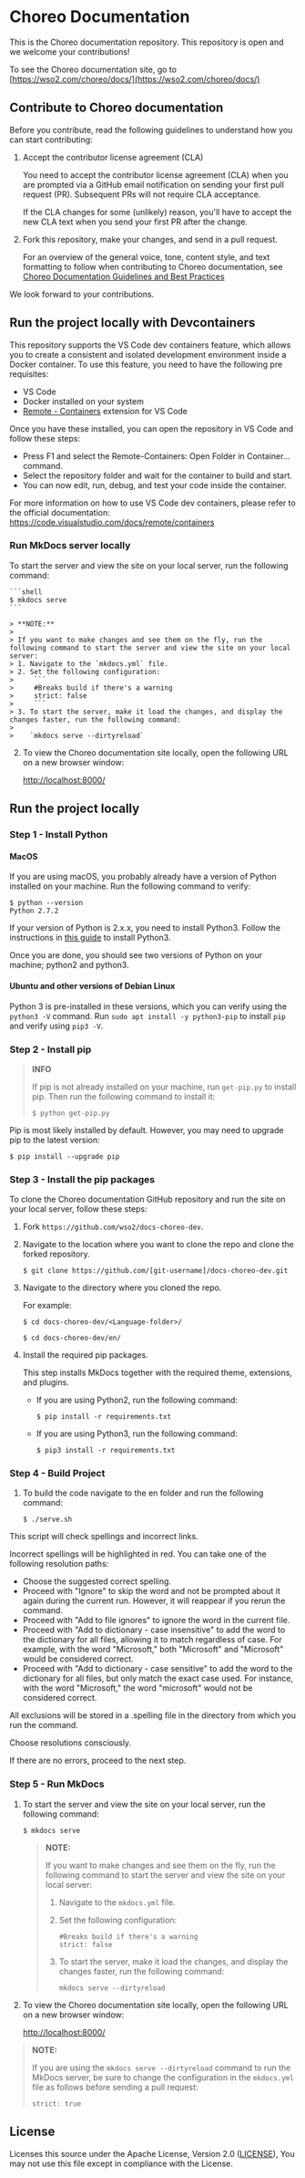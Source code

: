 # Choreo Documentation

This is the Choreo documentation repository. This repository is open and we welcome your contributions!

To see the Choreo documentation site, go to [https://wso2.com/choreo/docs/](https://wso2.com/choreo/docs/)

## Contribute to Choreo documentation

Before you contribute, read the following guidelines to understand how you can start contributing:

1. Accept the contributor license agreement (CLA)

    You need to accept the contributor license agreement (CLA) when you are prompted via a GitHub email notification on sending your first pull request (PR). Subsequent PRs will not require CLA acceptance.

    If the CLA changes for some (unlikely) reason, you'll have to accept the new CLA text when you send your first PR after the change.

2. Fork this repository, make your changes, and send in a pull request.

   For an overview of the general voice, tone, content style, and text formatting to follow when contributing to Choreo documentation, see [Choreo Documentation Guidelines and Best Practices](https://github.com/wso2/docs-choreo-dev/wiki/Choreo-Documentation-Guidelines-and-Best-Practices)

We look forward to your contributions.

## Run the project locally with Devcontainers

This repository supports the VS Code dev containers feature, which allows you to create a consistent and isolated development environment inside a Docker container. To use this feature, you need to have the following pre requisites:

- VS Code
- Docker installed on your system
- [Remote - Containers](https://marketplace.visualstudio.com/items?itemName=ms-vscode-remote.remote-containers) extension for VS Code

Once you have these installed, you can open the repository in VS Code and follow these steps:

- Press F1 and select the Remote-Containers: Open Folder in Container... command.
- Select the repository folder and wait for the container to build and start.
- You can now edit, run, debug, and test your code inside the container.

For more information on how to use VS Code dev containers, please refer to the official documentation: https://code.visualstudio.com/docs/remote/containers

### Run MkDocs server locally

To start the server and view the site on your local server, run the following command:

    ```shell
    $ mkdocs serve
    ```

    > **NOTE:**
    >
    > If you want to make changes and see them on the fly, run the following command to start the server and view the site on your local server:
    > 1. Navigate to the `mkdocs.yml` file.
    > 2. Set the following configuration:
    >     ```
    >     #Breaks build if there's a warning
    >     strict: false
    >     ```
    > 3. To start the server, make it load the changes, and display the changes faster, run the following command:
    >
    >    `mkdocs serve --dirtyreload`

2. To view the Choreo documentation site locally, open the following URL on a new browser window:

    [http://localhost:8000/](http://localhost:8000/)


## Run the project locally

### Step 1 - Install Python

#### MacOS
If you are using macOS, you probably already have a version of Python installed on your machine. Run the following command to verify:

```shell
$ python --version
Python 2.7.2
```

If your version of Python is 2.x.x, you need to install Python3. Follow the instructions in [this guide](https://docs.python-guide.org/starting/install3/osx/) to install Python3.

Once you are done, you should see two versions of Python on your machine; python2 and python3.

#### Ubuntu and other versions of Debian Linux

Python 3 is pre-installed in these versions, which you can verify using the `python3 -V` command. Run `sudo apt install -y python3-pip` to install `pip` and verify using `pip3 -V`.

### Step 2 - Install pip
>
> **INFO**
>
> If pip is not already installed on your machine, run `get-pip.py` to install pip. Then run the following command to install it:
> ```shell
> $ python get-pip.py
> ```
>

Pip is most likely installed by default. However, you may need to upgrade pip to the latest version:

```shell
$ pip install --upgrade pip
```

### Step 3 - Install the pip packages

To clone the Choreo documentation GitHub repository and run the site on your local server, follow these steps:

1. Fork `https://github.com/wso2/docs-choreo-dev`.
2. Navigate to the location where you want to clone the repo and clone the forked repository.

    ```shell
    $ git clone https://github.com/[git-username]/docs-choreo-dev.git
    ```

3. Navigate to the directory where you cloned the repo.

    For example:

    ```shell
    $ cd docs-choreo-dev/<Language-folder>/
    ```

    ```shell
    $ cd docs-choreo-dev/en/
    ```

4. Install the required pip packages.

    This step installs MkDocs together with the required theme, extensions, and plugins.

    - If you are using Python2, run the following command:

      ```shell
      $ pip install -r requirements.txt
      ```

    - If you are using Python3, run the following command:

      ```shell
      $ pip3 install -r requirements.txt
      ```
### Step 4 - Build Project
1. To build the code navigate to the en folder and run the following command:

    ```shell
    $ ./serve.sh
    ```
This script will check spellings and incorrect links. 

Incorrect spellings will be highlighted in red. You can take one of the following resolution paths:
- Choose the suggested correct spelling. 
- Proceed with "Ignore" to skip the word and not be prompted about it again during the current run. However, it will reappear if you rerun the command.
- Proceed with "Add to file ignores" to ignore the word in the current file.
- Proceed with "Add to dictionary - case insensitive" to add the word to the dictionary for all files, allowing it to match regardless of case. For example, with the word "Microsoft," both "Microsoft" and "Microsoft" would be considered correct.
- Proceed with "Add to dictionary - case sensitive" to add the word to the dictionary for all files, but only match the exact case used. For instance, with the word "Microsoft," the word "microsoft" would not be considered correct.

All exclusions will be stored in a .spelling file in the directory from which you run the command.

Choose resolutions consciously.

If there are no errors, proceed to the next step. 

### Step 5 - Run MkDocs
1. To start the server and view the site on your local server, run the following command:

    ```shell
    $ mkdocs serve
    ```

    > **NOTE:**
    >
    > If you want to make changes and see them on the fly, run the following command to start the server and view the site on your local server:
    > 1. Navigate to the `mkdocs.yml` file.
    > 2. Set the following configuration:
    >     ```
    >     #Breaks build if there's a warning
    >     strict: false
    >     ```
    > 3. To start the server, make it load the changes, and display the changes faster, run the following command:
    >
    >    `mkdocs serve --dirtyreload`

2. To view the Choreo documentation site locally, open the following URL on a new browser window:

    [http://localhost:8000/](http://localhost:8000/)

> **NOTE:**
>
> If you are using the `mkdocs serve --dirtyreload` command to run the MkDocs server, be sure to change the configuration in the `mkdocs.yml` file as follows before sending a pull request:
>
> `strict: true`

## License

Licenses this source under the Apache License, Version 2.0 ([LICENSE](LICENSE)), You may not use this file except in compliance with the License.
